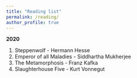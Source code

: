 ```yaml
---
title: "Reading list"
permalink: /reading/
author_profile: true
---
```


<b> 2020 </b>

1. Steppenwolf - Hermann Hesse
2. Emperor of all Maladies - Siddhartha Mukherjee
3. The Metamorphosis - Franz Kafka
4. Slaughterhouse Five - Kurt Vonnegut
